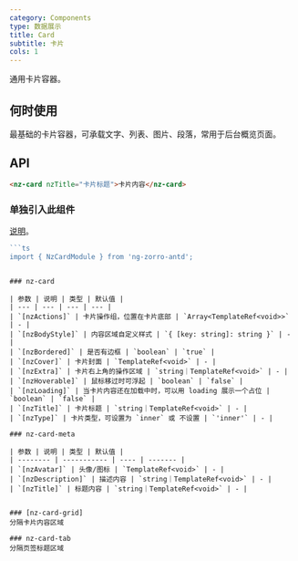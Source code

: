 ```yaml
---
category: Components
type: 数据展示
title: Card
subtitle: 卡片
cols: 1
---
```


通用卡片容器。

## 何时使用

最基础的卡片容器，可承载文字、列表、图片、段落，常用于后台概览页面。

## API

```html
<nz-card nzTitle="卡片标题">卡片内容</nz-card>
```

### 单独引入此组件

[说明](/docs/getting-started/zh#单独引入某个组件)。

```ts
```ts
import { NzCardModule } from 'ng-zorro-antd';
```
```

### nz-card

| 参数 | 说明 | 类型 | 默认值 |
| --- | --- | --- | --- |
| `[nzActions]` | 卡片操作组，位置在卡片底部 | `Array<TemplateRef<void>>` | - |
| `[nzBodyStyle]` | 内容区域自定义样式 | `{ [key: string]: string }` | - |
| `[nzBordered]` | 是否有边框 | `boolean` | `true` |
| `[nzCover]` | 卡片封面 | `TemplateRef<void>` | - |
| `[nzExtra]` | 卡片右上角的操作区域 | `string｜TemplateRef<void>` | - |
| `[nzHoverable]` | 鼠标移过时可浮起 | `boolean` | `false` |
| `[nzLoading]` | 当卡片内容还在加载中时，可以用 loading 展示一个占位 | `boolean` | `false` |
| `[nzTitle]` | 卡片标题 | `string｜TemplateRef<void>` | - |
| `[nzType]` | 卡片类型，可设置为 `inner` 或 不设置 | `'inner'` | - |

### nz-card-meta

| 参数 | 说明 | 类型 | 默认值 |
| -------- | ----------- | ---- | ------- |
| `[nzAvatar]` | 头像/图标 | `TemplateRef<void>` | - |
| `[nzDescription]` | 描述内容 | `string｜TemplateRef<void>` | - |
| `[nzTitle]` | 标题内容 | `string｜TemplateRef<void>` | - |


### [nz-card-grid]
分隔卡片内容区域

### nz-card-tab
分隔页签标题区域